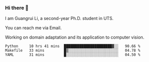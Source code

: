 ### Hi there 👋

<!--
**Solacex/Solacex** is a ✨ _special_ ✨ repository because its `README.md` (this file) appears on your GitHub profile.

Here are some ideas to get you started:

- 🔭 I’m currently working on ...
- 🌱 I’m currently learning ...
- 👯 I’m looking to collaborate on ...
- 🤔 I’m looking for help with ...
- 💬 Ask me about ...
- 📫 How to reach me: ...
- 😄 Pronouns: ...
- ⚡ Fun fact: ...
-->
I am Guangrui Li, a second-year Ph.D. student in UTS.

You can reach me via Email.

Working on domain adaptation and its application to computer vision. 
<!--START_SECTION:waka-->
```text
Python     10 hrs 41 mins  ██████████████████████▓░░   90.66 % 
Makefile   33 mins         █▒░░░░░░░░░░░░░░░░░░░░░░░   04.78 % 
YAML       31 mins         █░░░░░░░░░░░░░░░░░░░░░░░░   04.50 % 
```
<!--END_SECTION:waka-->
